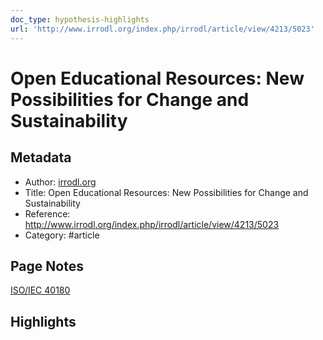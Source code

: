 ```yaml
---
doc_type: hypothesis-highlights
url: 'http://www.irrodl.org/index.php/irrodl/article/view/4213/5023'
---
```


# Open Educational Resources: New Possibilities for Change and Sustainability

## Metadata
- Author: [irrodl.org]()
- Title: Open Educational Resources: New Possibilities for Change and Sustainability
- Reference: http://www.irrodl.org/index.php/irrodl/article/view/4213/5023
- Category: #article

## Page Notes
[ISO/IEC 40180](https://www.iso.org/standard/62825.html)
## Highlights


